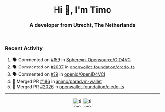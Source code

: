 <h1 align="center">Hi 👋, I'm Timo</h1>
<h3 align="center">A developer from Utrecht, The Netherlands</h3>
<br/>
<!-- https://github.com/rahuldkjain/github-profile-readme-generator --!>

<!--  <p align="left"><img src="https://github-readme-stats.vercel.app/api?username=timoglastra&show_icons=true&count_private=true&" alt="timoglastra" /></p> --!>

<!--
Github language stats
<p align="left"><img src="https://github-readme-stats.vercel.app/api/top-langs/?username=timoglastra&layout=compact" alt="timoglastra" /><p>
-->

<!-- Codestats language stats -->
<!-- <p align="left"><img src="https://codestats-readme.vercel.app/api/top-langs/?username=timoglastra&layout=compact&language_count=12" alt="timoglastra" /><p>    --!>
  
<h3>Recent Activity</h3>

<!--START_SECTION:activity-->
1. 🗣 Commented on [#159](https://github.com/Sphereon-Opensource/OID4VC/pull/159#issuecomment-2413467075) in [Sphereon-Opensource/OID4VC](https://github.com/Sphereon-Opensource/OID4VC)
2. 🗣 Commented on [#2037](https://github.com/openwallet-foundation/credo-ts/pull/2037#issuecomment-2413450690) in [openwallet-foundation/credo-ts](https://github.com/openwallet-foundation/credo-ts)
3. 🗣 Commented on [#79](https://github.com/openid/OpenID4VCI/issues/79#issuecomment-2411739317) in [openid/OpenID4VCI](https://github.com/openid/OpenID4VCI)
4. 🎉 Merged PR [#186](https://github.com/animo/paradym-wallet/pull/186) in [animo/paradym-wallet](https://github.com/animo/paradym-wallet)
5. 🎉 Merged PR [#2026](https://github.com/openwallet-foundation/credo-ts/pull/2026) in [openwallet-foundation/credo-ts](https://github.com/openwallet-foundation/credo-ts)
<!--END_SECTION:activity-->

---

<p align="center">
<a href="https://twitter.com/timoglastra" target="blank"><img align="center" src="https://cdn.jsdelivr.net/npm/simple-icons@3.0.1/icons/twitter.svg" alt="timoglastra" height="30" width="30" /></a>
<a href="https://linkedin.com/in/timoglastra" target="blank"><img align="center" src="https://cdn.jsdelivr.net/npm/simple-icons@3.0.1/icons/linkedin.svg" alt="timoglastra" height="30" width="30" /></a>
</p>



